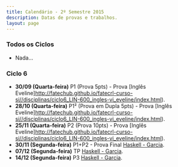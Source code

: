 ```yaml
---
title: Calendário - 2º Semestre 2015
description: Datas de provas e trabalhos.
layout: page
---
```


### Todos os Ciclos

- Nada...

### Ciclo 6

- **30/09 (Quarta-feira)** P1 (Prova 5pts) - Prova [Inglês Eveline]http://fatechub.github.io/fatecrl-curso-si//disciplinas/ciclo6_LIN-600_ingles-vi_eveline/index.html).
- **28/10 (Quarta-feira)** P1² (Prova em Dupla 5pts) - Prova [Inglês Eveline]http://fatechub.github.io/fatecrl-curso-si//disciplinas/ciclo6_LIN-600_ingles-vi_eveline/index.html).
- **25/11 (Quarta-feira)** P2 (Prova 10pts) - Prova [Inglês Eveline]http://fatechub.github.io/fatecrl-curso-si//disciplinas/ciclo6_LIN-600_ingles-vi_eveline/index.html).
- **30/11 (Segunda-feira)** P1+P2 - Prova Final [Haskell - Garcia](http://fatechub.github.io/fatecrl-curso-si//disciplinas/ciclo5_ITE-004_topicos-especiais-em-sistemas-para-internet-II_garcia/index.html).
- **07/12 (Segunda-feira)** TP [Haskell - Garcia](http://fatechub.github.io/fatecrl-curso-si//disciplinas/ciclo5_ITE-004_topicos-especiais-em-sistemas-para-internet-II_garcia/index.html).
- **14/12 (Segunda-feira)** P3 [Haskell - Garcia](http://fatechub.github.io/fatecrl-curso-si//disciplinas/ciclo5_ITE-004_topicos-especiais-em-sistemas-para-internet-II_garcia/index.html).


